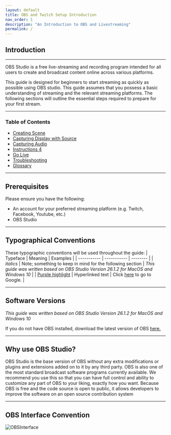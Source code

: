 ```yaml
---
layout: default
title: OBS and Twitch Setup Introduction
nav_order: 1
description: "An Introduction to OBS and Livestreaming"
permalink: /
---
```


## Introduction

---

OBS Studio is a free live-streaming and recording program intended for all users to create and broadcast content online across various platforms.

This guide is designed for beginners to start streaming as quickly as possible using OBS studio.
This guide assumes that you possess a basic understanding of streaming and the relevant streaming platforms.
The following sections will outline the essential steps required to prepare for your first stream.

---

### Table of Contents

- [Creating Scene](https://pazcharles02.github.io/OBS-and-Twitch-Livestreaming/docs/creating-scene)
- [Capturing Display with Source](https://pazcharles02.github.io/OBS-and-Twitch-Livestreaming/docs/capturing-display-with-source)
- [Capturing Audio](https://pazcharles02.github.io/OBS-and-Twitch-Livestreaming/docs/capturing-audio)
- [Instructions 4](https://pazcharles02.github.io/OBS-and-Twitch-Livestreaming/docs/instructions-4)
- [Go Live](https://pazcharles02.github.io/OBS-and-Twitch-Livestreaming/docs/go-live)
- [Troubleshooting](https://pazcharles02.github.io/OBS-and-Twitch-Livestreaming/docs/troubleshooting)
- [Glossary](https://pazcharles02.github.io/OBS-and-Twitch-Livestreaming/docs/glossary)

---

## Prerequisites

Please ensure you have the following:

- An account for your preferred streaming platform (e.g. Twitch, Facebook, Youtube, etc.)
- OBS Studio

---

## Typographical Conventions
These typographic conventions will be used throughout the guide:
| Typeface    | Meaning     | Examples |
| ----------- | ----------- | -------- |
| *italics*   | Note; something to keep in mind for the following section      | *This guide was written based on OBS Studio Version 26.1.2 for MacOS and Windows 10* |
| [Purple highlight]() | Hyperlinked text | Click [here](https://google.ca) to go to Google. |

---

## Software Versions

*This guide was written based on OBS Studio Version 26.1.2 for MacOS and Windows 10*

If you do not have OBS installed, download the latest version of OBS [here.](https://obsproject.com/download)


---

## Why use OBS Studio?

OBS Studio is the base version of OBS without any extra modifications or plugins and extensions added on to it by any third party. OBS is also one of the most standard broadcast software programs currently available. We recommend you use this so that you can have full control and ability to customize any part of OBS to your liking, exactly how you want. Because OBS is free and the code source is open to public, it allows developers to improve the software on an open source contribution system

---

## OBS Interface Convention

![OBSInterface](https://streamgeeks.us/wp-content/uploads/2019/01/Latest-new-OBS-2019-Interface-Layout.jpg?raw=true)
